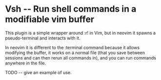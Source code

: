 # Vsh -- Run shell commands in a modifiable vim buffer

This plugin is a simple wrapper around :r! in Vim, but in neovim it spawns a
pseudo-terminal and interacts with it.

In neovim it is different to the :terminal command because it allows modifying
the buffer, it works on a normal file (that you save between sessions and can
then rerun all commands in), and you can run commands anywhere in the file.

TODO -- give an example of use.
